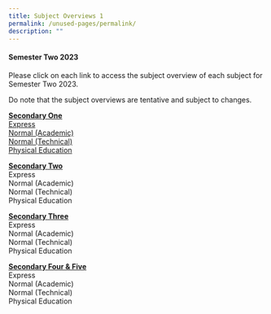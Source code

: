 ```yaml
---
title: Subject Overviews 1
permalink: /unused-pages/permalink/
description: ""
---
```

<h4><strong>Semester Two 2023</strong></h4>
<p>Please click on each link to access the subject overview of each subject for Semester Two 2023.</p>
Do note that the subject overviews are tentative and subject to changes.<br>
<p><b><u>Secondary One</u></b><br>
<a rel="noopener" target="_blank" href="https://drive.google.com/drive/folders/1sE2e5iSq-YjM08NlzSU4PHPukjOXDGEa?usp=sharing">Express</a><br>
<a rel="noopener" target="_blank" href="https://drive.google.com/drive/folders/1kdbVlHZPtE7LNsY7kDF3OUF-W_UaLrk9?usp=sharing">Normal (Academic)</a><br>
<a rel="noopener" target="_blank" href="https://drive.google.com/drive/folders/11BqZi3qTlm5nebFKH37pUVV6hoxAK8XG?usp=sharing">Normal (Technical)</a><br>
<a rel="noopener" target="_blank" href="https://drive.google.com/drive/folders/1Z0mIIs7Cs05rrNA-4Lf4NXfxPHPP5WiD?usp=sharing">Physical Education</a><br></p>
<p><b><u>Secondary Two</u></b><br>
Express<br>
Normal (Academic)<br>
Normal (Technical)<br>
Physical Education<br></p>
<p><b><u>Secondary Three</u></b><br>
Express<br>
Normal (Academic)<br>
Normal (Technical)<br>
Physical Education<br></p>
<p><b><u>Secondary Four &amp; Five</u></b><br>
Express<br>
Normal (Academic)<br>
Normal (Technical)<br>
Physical Education<br></p>